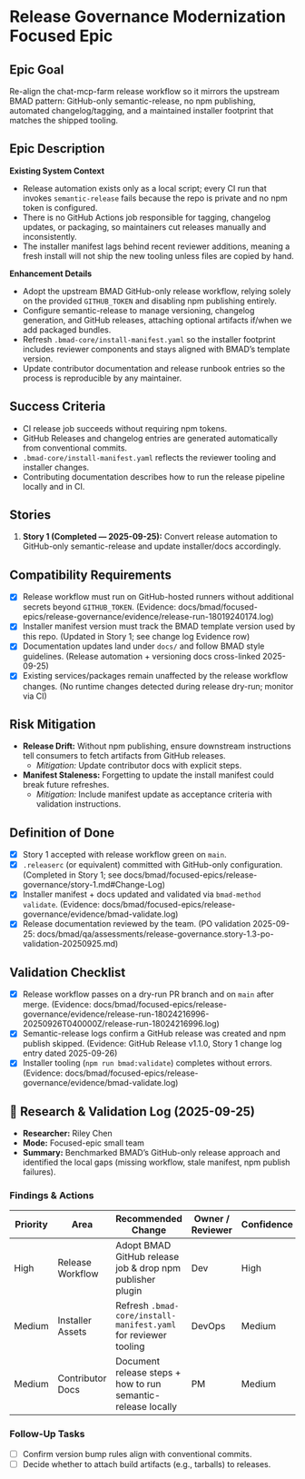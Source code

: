 # Release Governance Modernization Focused Epic

## Epic Goal

Re-align the chat-mcp-farm release workflow so it mirrors the upstream BMAD pattern: GitHub-only semantic-release, no npm publishing, automated changelog/tagging, and a maintained installer footprint that matches the shipped tooling.

## Epic Description

**Existing System Context**

- Release automation exists only as a local script; every CI run that invokes `semantic-release` fails because the repo is private and no npm token is configured.
- There is no GitHub Actions job responsible for tagging, changelog updates, or packaging, so maintainers cut releases manually and inconsistently.
- The installer manifest lags behind recent reviewer additions, meaning a fresh install will not ship the new tooling unless files are copied by hand.

**Enhancement Details**

- Adopt the upstream BMAD GitHub-only release workflow, relying solely on the provided `GITHUB_TOKEN` and disabling npm publishing entirely.
- Configure semantic-release to manage versioning, changelog generation, and GitHub releases, attaching optional artifacts if/when we add packaged bundles.
- Refresh `.bmad-core/install-manifest.yaml` so the installer footprint includes reviewer components and stays aligned with BMAD’s template version.
- Update contributor documentation and release runbook entries so the process is reproducible by any maintainer.

## Success Criteria

- CI release job succeeds without requiring npm tokens.
- GitHub Releases and changelog entries are generated automatically from conventional commits.
- `.bmad-core/install-manifest.yaml` reflects the reviewer tooling and installer changes.
- Contributing documentation describes how to run the release pipeline locally and in CI.

## Stories

1. **Story 1 (Completed — 2025-09-25):** Convert release automation to GitHub-only semantic-release and update installer/docs accordingly.

## Compatibility Requirements

- [x] Release workflow must run on GitHub-hosted runners without additional secrets beyond `GITHUB_TOKEN`. (Evidence: docs/bmad/focused-epics/release-governance/evidence/release-run-18019240174.log)
- [x] Installer manifest version must track the BMAD template version used by this repo. (Updated in Story 1; see change log Evidence row)
- [x] Documentation updates land under `docs/` and follow BMAD style guidelines. (Release automation + versioning docs cross-linked 2025-09-25)
- [x] Existing services/packages remain unaffected by the release workflow changes. (No runtime changes detected during release dry-run; monitor via CI)

## Risk Mitigation

- **Release Drift:** Without npm publishing, ensure downstream instructions tell consumers to fetch artifacts from GitHub releases.
  - _Mitigation:_ Update contributor docs with explicit steps.
- **Manifest Staleness:** Forgetting to update the install manifest could break future refreshes.
  - _Mitigation:_ Include manifest update as acceptance criteria with validation instructions.

## Definition of Done

- [x] Story 1 accepted with release workflow green on `main`.
- [x] `.releaserc` (or equivalent) committed with GitHub-only configuration. (Completed in Story 1; see docs/bmad/focused-epics/release-governance/story-1.md#Change-Log)
- [x] Installer manifest + docs updated and validated via `bmad-method validate`. (Evidence: docs/bmad/focused-epics/release-governance/evidence/bmad-validate.log)
- [x] Release documentation reviewed by the team. (PO validation 2025-09-25: docs/bmad/qa/assessments/release-governance.story-1.3-po-validation-20250925.md)

## Validation Checklist

- [x] Release workflow passes on a dry-run PR branch and on `main` after merge. (Evidence: docs/bmad/focused-epics/release-governance/evidence/release-run-18024216996-20250926T040000Z/release-run-18024216996.log)
- [x] Semantic-release logs confirm a GitHub release was created and npm publish skipped. (Evidence: GitHub Release v1.1.0, Story 1 change log entry dated 2025-09-26)
- [x] Installer tooling (`npm run bmad:validate`) completes without errors. (Evidence: docs/bmad/focused-epics/release-governance/evidence/bmad-validate.log)

## 🔬 Research & Validation Log (2025-09-25)

- **Researcher:** Riley Chen
- **Mode:** Focused-epic small team
- **Summary:** Benchmarked BMAD’s GitHub-only release approach and identified the local gaps (missing workflow, stale manifest, npm publish failures).

### Findings & Actions

| Priority | Area             | Recommended Change                                              | Owner / Reviewer | Confidence | Mode       | Controls                        | Evidence Location                  | Sources             |
| -------- | ---------------- | --------------------------------------------------------------- | ---------------- | ---------- | ---------- | ------------------------------- | ---------------------------------- | ------------------- |
| High     | Release Workflow | Adopt BMAD GitHub release job & drop npm publisher plugin       | Dev              | High       | small-team | Change Management (release)     | `.github/workflows/release.yaml`   | BMAD Reference Repo |
| Medium   | Installer Assets | Refresh `.bmad-core/install-manifest.yaml` for reviewer tooling | DevOps           | Medium     | small-team | Installer Validation Checklist  | `.bmad-core/install-manifest.yaml` | BMAD Reference Repo |
| Medium   | Contributor Docs | Document release steps + how to run semantic-release locally    | PM               | Medium     | small-team | Process Documentation Standards | `docs/release-automation.md`       | BMAD Reference Repo |

### Follow-Up Tasks

- [ ] Confirm version bump rules align with conventional commits.
- [ ] Decide whether to attach build artifacts (e.g., tarballs) to releases.
